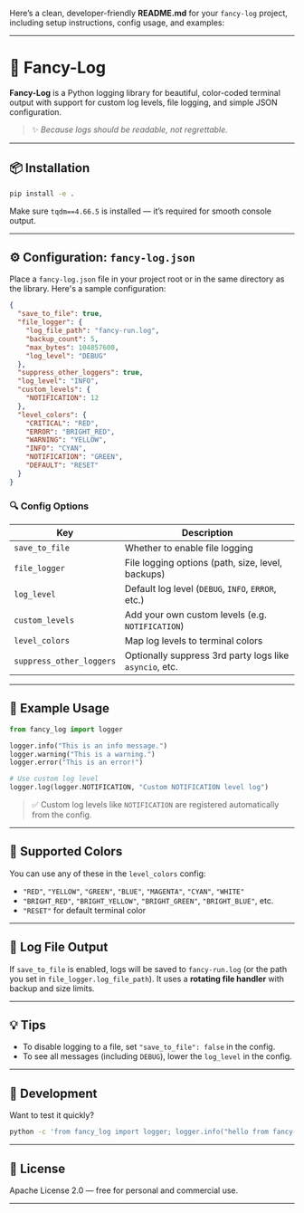 Here’s a clean, developer-friendly **README.md** for your `fancy-log` project, including setup instructions, config usage, and examples:

---

# 🌈 Fancy-Log

**Fancy-Log** is a Python logging library for beautiful, color-coded terminal output with support for custom log levels, file logging, and simple JSON configuration.

> ✨ *Because logs should be readable, not regrettable.*

---

## 📦 Installation

```bash
pip install -e .
```

Make sure `tqdm==4.66.5` is installed — it’s required for smooth console output.

---

## ⚙️ Configuration: `fancy-log.json`

Place a `fancy-log.json` file in your project root or in the same directory as the library. Here's a sample configuration:

```json
{
  "save_to_file": true,
  "file_logger": {
    "log_file_path": "fancy-run.log",
    "backup_count": 5,
    "max_bytes": 104857600,
    "log_level": "DEBUG"
  },
  "suppress_other_loggers": true,
  "log_level": "INFO",
  "custom_levels": {
    "NOTIFICATION": 12
  },
  "level_colors": {
    "CRITICAL": "RED",
    "ERROR": "BRIGHT_RED",
    "WARNING": "YELLOW",
    "INFO": "CYAN",
    "NOTIFICATION": "GREEN",
    "DEFAULT": "RESET"
  }
}
```

### 🔍 Config Options

| Key                      | Description                                             |
| ------------------------ | ------------------------------------------------------- |
| `save_to_file`           | Whether to enable file logging                          |
| `file_logger`            | File logging options (path, size, level, backups)       |
| `log_level`              | Default log level (`DEBUG`, `INFO`, `ERROR`, etc.)      |
| `custom_levels`          | Add your own custom levels (e.g. `NOTIFICATION`)        |
| `level_colors`           | Map log levels to terminal colors                       |
| `suppress_other_loggers` | Optionally suppress 3rd party logs like `asyncio`, etc. |

---

## 🚀 Example Usage

```python
from fancy_log import logger

logger.info("This is an info message.")
logger.warning("This is a warning.")
logger.error("This is an error!")

# Use custom log level
logger.log(logger.NOTIFICATION, "Custom NOTIFICATION level log")
```

> ✅ Custom log levels like `NOTIFICATION` are registered automatically from the config.

---

## 🎨 Supported Colors

You can use any of these in the `level_colors` config:

* `"RED"`, `"YELLOW"`, `"GREEN"`, `"BLUE"`, `"MAGENTA"`, `"CYAN"`, `"WHITE"`
* `"BRIGHT_RED"`, `"BRIGHT_YELLOW"`, `"BRIGHT_GREEN"`, `"BRIGHT_BLUE"`, etc.
* `"RESET"` for default terminal color

---

## 📂 Log File Output

If `save_to_file` is enabled, logs will be saved to `fancy-run.log` (or the path you set in `file_logger.log_file_path`). It uses a **rotating file handler** with backup and size limits.

---

## 💡 Tips

* To disable logging to a file, set `"save_to_file": false` in the config.
* To see all messages (including `DEBUG`), lower the `log_level` in the config.

---

## 🧪 Development

Want to test it quickly?

```bash
python -c 'from fancy_log import logger; logger.info("hello from fancy-log!")'
```

---

## 📜 License

Apache License 2.0 — free for personal and commercial use.

---